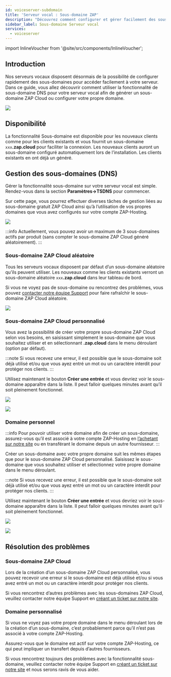 ```yaml
---
id: voiceserver-subdomain
title: 'Serveur vocal : Sous-domaine ZAP'
description: "Découvrez comment configurer et gérer facilement des sous-domaines personnalisés pour votre serveur vocal afin de simplifier l’accès et améliorer la connectivité → En savoir plus maintenant"
sidebar_label: Sous-domaine Serveur vocal
services:
  - voiceserver
---
```


import InlineVoucher from '@site/src/components/InlineVoucher';

## Introduction

Nos serveurs vocaux disposent désormais de la possibilité de configurer rapidement des sous-domaines pour accéder facilement à votre serveur. Dans ce guide, vous allez découvrir comment utiliser la fonctionnalité de sous-domaine DNS pour votre serveur vocal afin de générer un sous-domaine ZAP Cloud ou configurer votre propre domaine.

![](https://screensaver01.zap-hosting.com/index.php/s/5dCaYAztCfESCdN/preview)

<InlineVoucher />

## Disponibilité

La fonctionnalité Sous-domaine est disponible pour les nouveaux clients comme pour les clients existants et vous fournit un sous-domaine `xxx`**.zap.cloud** pour faciliter la connexion. Les nouveaux clients auront un sous-domaine configuré automatiquement lors de l’installation. Les clients existants en ont déjà un généré.

## Gestion des sous-domaines (DNS)

Gérer la fonctionnalité sous-domaine sur votre serveur vocal est simple. Rendez-vous dans la section **Paramètres->TSDNS** pour commencer.

Sur cette page, vous pourrez effectuer diverses tâches de gestion liées au sous-domaine gratuit ZAP Cloud ainsi qu’à l’utilisation de vos propres domaines que vous avez configurés sur votre compte ZAP-Hosting.

![](https://screensaver01.zap-hosting.com/index.php/s/iyNzw3R6iEesp3Y/preview)

:::info
Actuellement, vous pouvez avoir un maximum de 3 sous-domaines actifs par produit (sans compter le sous-domaine ZAP Cloud généré aléatoirement).
:::

### Sous-domaine ZAP Cloud aléatoire

Tous les serveurs vocaux disposent par défaut d’un sous-domaine aléatoire qu’ils peuvent utiliser. Les nouveaux comme les clients existants verront un sous-domaine aléatoire `xxx`**.zap.cloud** dans leur tableau de bord.

Si vous ne voyez pas de sous-domaine ou rencontrez des problèmes, vous pouvez [contacter notre équipe Support](https://zap-hosting.com/en/customer/support/) pour faire rafraîchir le sous-domaine ZAP Cloud aléatoire.

![](https://screensaver01.zap-hosting.com/index.php/s/eCXcyNbgjEnQrx4/preview)

### Sous-domaine ZAP Cloud personnalisé

Vous avez la possibilité de créer votre propre sous-domaine ZAP Cloud selon vos besoins, en saisissant simplement le sous-domaine que vous souhaitez utiliser et en sélectionnant **.zap.cloud** dans le menu déroulant (option par défaut).

:::note
Si vous recevez une erreur, il est possible que le sous-domaine soit déjà utilisé et/ou que vous ayez entré un mot ou un caractère interdit pour protéger nos clients.
:::

Utilisez maintenant le bouton **Créer une entrée** et vous devriez voir le sous-domaine apparaître dans la liste. Il peut falloir quelques minutes avant qu’il soit pleinement fonctionnel.

![](https://screensaver01.zap-hosting.com/index.php/s/odqKSyzXRLi5zRx/preview)

![](https://screensaver01.zap-hosting.com/index.php/s/yWmt4j3nWEgbN6K/preview)

### Domaine personnel

:::info
Pour pouvoir utiliser votre domaine afin de créer un sous-domaine, assurez-vous qu’il est associé à votre compte ZAP-Hosting en [l’achetant sur notre site](https://zap-hosting.com/en/shop/product/domain/) ou en transférant le domaine depuis un autre fournisseur.
:::

Créer un sous-domaine avec votre propre domaine suit les mêmes étapes que pour le sous-domaine ZAP Cloud personnalisé. Saisissez le sous-domaine que vous souhaitez utiliser et sélectionnez votre propre domaine dans le menu déroulant.

:::note
Si vous recevez une erreur, il est possible que le sous-domaine soit déjà utilisé et/ou que vous ayez entré un mot ou un caractère interdit pour protéger nos clients.
:::

Utilisez maintenant le bouton **Créer une entrée** et vous devriez voir le sous-domaine apparaître dans la liste. Il peut falloir quelques minutes avant qu’il soit pleinement fonctionnel.

![](https://screensaver01.zap-hosting.com/index.php/s/Xoe8c4T9TNpby27/preview)

![](https://screensaver01.zap-hosting.com/index.php/s/AX9yFSb3nRNoKiF/preview)

## Résolution des problèmes

### Sous-domaine ZAP Cloud

Lors de la création d’un sous-domaine ZAP Cloud personnalisé, vous pouvez recevoir une erreur si le sous-domaine est déjà utilisé et/ou si vous avez entré un mot ou un caractère interdit pour protéger nos clients.

Si vous rencontrez d’autres problèmes avec les sous-domaines ZAP Cloud, veuillez contacter notre équipe Support en [créant un ticket sur notre site](https://zap-hosting.com/en/customer/support/).

### Domaine personnalisé

Si vous ne voyez pas votre propre domaine dans le menu déroulant lors de la création d’un sous-domaine, c’est probablement parce qu’il n’est pas associé à votre compte ZAP-Hosting.

Assurez-vous que le domaine est actif sur votre compte ZAP-Hosting, ce qui peut impliquer un transfert depuis d’autres fournisseurs.

Si vous rencontrez toujours des problèmes avec la fonctionnalité sous-domaine, veuillez contacter notre équipe Support en [créant un ticket sur notre site](https://zap-hosting.com/en/customer/support/) et nous serons ravis de vous aider.

<InlineVoucher />